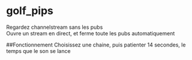 # golf_pips
Regardez channelstream sans les pubs  
Ouvre un stream en direct, et ferme toute les pubs automatiquement

##Fonctionnement
Choisissez une chaine, puis patienter 14 secondes, le temps que le son se lance
